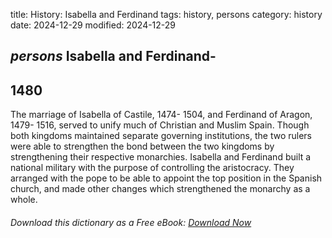 title: History: Isabella and Ferdinand
tags: history, persons
category: history
date: 2024-12-29
modified: 2024-12-29

## _persons_ Isabella and Ferdinand-
 1480
-
The marriage of Isabella
 of Castile, 1474-
1504,
 and Ferdinand of Aragon,
 1479-
1516,
 served to unify much of Christian and Muslim
 Spain. Though both kingdoms maintained separate governing
 institutions, the two rulers were able to strengthen the bond
 between the two kingdoms by strengthening their respective
 monarchies. Isabella and Ferdinand built a national military with
 the purpose of controlling the aristocracy. They arranged with the
 pope to be able to appoint the top position in the Spanish church,
 and made other changes which strengthened the monarchy as a whole.



###### Download *this* dictionary as a Free eBook: [Download Now]({static}static/SerfHistoryDictionary.pdf)

